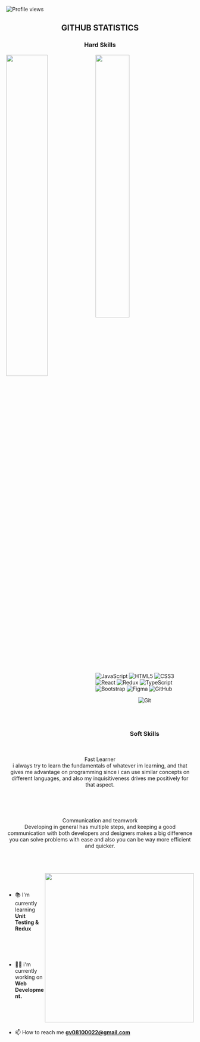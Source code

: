 ![Profile views](https://gpvc.arturio.dev/ohnib)

<h2 align="center" >GITHUB STATISTICS</h2>
<h3 align="center">Hard Skills</h3>
<img align="left" width="47%" src="https://github-readme-stats.vercel.app/api?username=ohnib&show_icons=true&theme=radical"/>
<img align="left"  width="42.5%" src="https://github-readme-stats.vercel.app/api/top-langs/?username=anuraghazra&hide_progress=true&theme=radical"/>

<br>
<div align="left"

![JavaScript](https://img.shields.io/badge/javascript-%23323330.svg?style=for-the-badge&logo=javascript&logoColor=%23F7DF1E)
![HTML5](https://img.shields.io/badge/html5-%23E34F26.svg?style=for-the-badge&logo=html5&logoColor=white)
![CSS3](https://img.shields.io/badge/css3-%231572B6.svg?style=for-the-badge&logo=css3&logoColor=white)
![React](https://img.shields.io/badge/react-%2320232a.svg?style=for-the-badge&logo=react&logoColor=%2361DAFB)
![Redux](https://img.shields.io/badge/redux-%23593d88.svg?style=for-the-badge&logo=redux&logoColor=white)
![TypeScript](https://img.shields.io/badge/typescript-%23007ACC.svg?style=for-the-badge&logo=typescript&logoColor=white)
![Bootstrap](https://img.shields.io/badge/bootstrap-%23563D7C.svg?style=for-the-badge&logo=bootstrap&logoColor=white)
![Figma](https://img.shields.io/badge/figma-%23F24E1E.svg?style=for-the-badge&logo=figma&logoColor=white)
![GitHub](https://img.shields.io/badge/github-%23121011.svg?style=for-the-badge&logo=github&logoColor=white)
</div>

<div align="center"

![Git](https://img.shields.io/badge/git-%23F05033.svg?style=for-the-badge&logo=git&logoColor=white)
</div>

<br>
<br>

<h3 align="center">Soft Skills</h3>

<p align="center">
<br>
<br>
<span align="center">Fast Learner</span>
<br>
i always try to learn the fundamentals of whatever im learning, and that gives me advantage on programming since i can use similar concepts on different languages, and also my inquisitiveness drives me positively for that aspect.
</p>
<br>
<br>
<p align="center">
<br>
<span align="center">Communication and teamwork</span>
<br>
Developing in general has multiple steps, and keeping a good communication with both developers and designers makes a big difference you can solve problems with ease and also you can be way more efficient and quicker.
</p>
<br>
<br>
<br>
<img align="right" width="400" src="https://media.tenor.com/YNqsJbmb_yMAAAAd/coding.gif">
<br>
<br>

- 📚 I'm currently learning  **Unit Testing & Redux**
<br>
<br>
<br>

- 👩‍💻 i'm currently working on **Web Development.**
<br>
<br>
<br>

- 📫 How to reach me **gv08100022@gmail.com**
